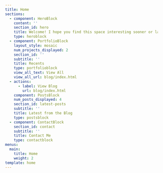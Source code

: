 ```yaml
---
title: Home
sections:
  - component: HeroBlock
    content: ''
    section_id: hero
    title: Welcome! I hope you find this space interesting sooner or later!
    type: heroblock
  - component: PortfolioBlock
    layout_style: mosaic
    num_projects_displayed: 2
    section_id: ''
    subtitle: ''
    title: Recents
    type: portfolioblock
    view_all_text: View All
    view_all_url: blog/index.html
  - actions:
      - label: View Blog
        url: blog/index.html
    component: PostsBlock
    num_posts_displayed: 4
    section_id: latest-posts
    subtitle: ''
    title: Latest from the Blog
    type: postsblock
  - component: ContactBlock
    section_id: contact
    subtitle: ''
    title: Contact Me
    type: contactblock
menus:
  main:
    title: Home
    weight: 2
template: home
---
```


